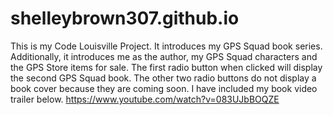 # shelleybrown307.github.io
This is my Code Louisville Project. It introduces my GPS Squad book series. Additionally, it introduces me as the author, my GPS Squad characters and the GPS Store items for sale. 
The first radio button when clicked will display the second GPS Squad book. The other two radio buttons do not display a book cover because they are coming soon. I have included my book video trailer below.
https://www.youtube.com/watch?v=083UJbBOQZE
